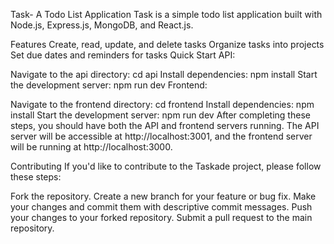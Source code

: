 Task- A Todo List Application
Task is a simple todo list application built with Node.js, Express.js, MongoDB, and React.js.

Features
Create, read, update, and delete tasks
Organize tasks into projects
Set due dates and reminders for tasks
Quick Start
API:

Navigate to the api directory: cd api
Install dependencies: npm install
Start the development server: npm run dev
Frontend:

Navigate to the frontend directory: cd frontend
Install dependencies: npm install
Start the development server: npm run dev
After completing these steps, you should have both the API and frontend servers running. The API server will be accessible at http://localhost:3001, and the frontend server will be running at http://localhost:3000.

Contributing
If you'd like to contribute to the Taskade project, please follow these steps:

Fork the repository.
Create a new branch for your feature or bug fix.
Make your changes and commit them with descriptive commit messages.
Push your changes to your forked repository.
Submit a pull request to the main repository.